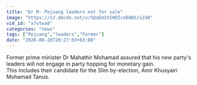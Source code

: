 ```yaml
---
title: "Dr M- Pejuang leaders not for sale"
image: "https://s2.dmcdn.net/v/SQaEm1VIHDZcoDABS/x240"
vid_id: "x7vtwa8"
categories: "news"
tags: ["Pejuang","leaders","Former"]
date: "2020-08-28T20:27:03+03:00"
---
```

Former prime minister Dr Mahathir Mohamad assured that his new party's leaders will not engage in party hopping for monetary gain.  <br>This includes their candidate for the Slim by-election, Amir Khusyairi Mohamad Tanus.
